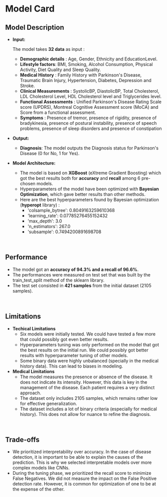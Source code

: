 # Model Card

## Model Description

- **Input:**

  The model takes <b>32 data</b> as input :

  - <b>Demographic details</b> : Age, Gender, Ethnicity and EducationLevel.
  - <b>Lifestyle factors</b>: BMI, Smoking, Alcohol Consumption, Physical Activity, Diet Quality and Sleep Quality.
  - <b>Medical History</b> : Family History with Parkinson's Disease, Traumatic Brain Injury, Hypertension, Diabetes, Depression and Stroke.
  - <b>Clinical Measurements</b> : SystolicBP, DiastolicBP, Total Cholesterol, LDL Cholesterol Level, HDL Cholesterol level and Triglycerides level.
  - <b>Functional Assessments</b> : Unified Parkinson's Disease Rating Scale score (UPDRS), Montreal Cognitive Assessment score (MoCA) and Score from a functional assessment.
  - <b>Symptoms</b> : Presence of tremor, presence of rigidity, presence of bradykinesia, presence of postural instability, presence of speech problems, presence of sleep disorders and presence of constipation 


- **Output:** 
  - <b>Diagnosis</b>: The model outputs the Diagnosis status for Parkinson's Disease (0 for No, 1 for Yes).

- **Model Architecture:** 
  - The model is based on <b>XGBoost</b> (eXtreme Gradient Boosting) which got the best results both for <b>accuracy</b> and <b>recall</b> among 6 pre-chosen models.
  - Hyperparameters of the model have been optimized with <b>Bayesian Optimization</b>, which gave better results than other methods.
  - Here are the best hyperparameters found by Bayesian optimization (<b>hyperopt</b> library) :
    - 'colsample_bytree': 0.8049163259610368
    - 'learning_rate': 0.07785276455152432
    - 'max_depth': 3.0
    - 'n_estimators': 267.0
    - 'subsample': 0.7494200891698708
 
<br>

## Performance
  - The model got an <b>accuracy of 94.3% and a recall of 96.6%</b>.
  - The performances were measured on test set that was built by the train_test_split method of the sklearn library.
  - The test set consisted in <b>421 samples</b> from the initial dataset (2105 samples).

<br>

## Limitations
- <b>Techical Limitations</b> 
  - Six models were initially tested. We could have tested a few more that could possibly got even better results. 
  - Hyperparameters tuning was only performed on the model that got the best results on the initial run. We could possibly got better results with hyperparameter tuning of other models. 
  - Some binary data were highly unbalanced (specially in the medical history data). This can lead to biases in modeling.
- <b>Medical Limitations</b> 
  - The model measures the presence or absence of the disease. It does not indicate its intensity. However, this data is key in the management of the disease. Each patient requires a very distinct approach.
  - The dataset only includes 2105 samples, which remains rather low for effective generalization.
  - The dataset includes a lot of binary criteria (especially for medical history). This does not allow for nuance to refine the diagnosis.

<br>

## Trade-offs
  - We prioritized interpretability over accuracy. In the case of disease detection, it is important to be able to explain the causes of the prediction. This is why we selected interpretable models over more complex models like CNNs.
  - During the tuning phase, we prioritized the recall score to minimize False Negatives. We did not measure the impact on the False Positive detection rate. However, it is common for optimization of one to be at the expense of the other.
